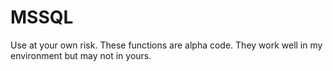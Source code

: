 # MSSQL

Use at your own risk. These functions are alpha code. They work well in my environment but may not in yours.
